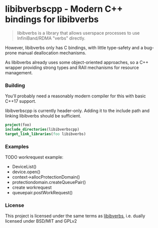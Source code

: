 # libibverbscpp - Modern C++ bindings for libibverbs

> libibverbs is a library that allows userspace processes to use InfiniBand/RDMA "verbs" directly.

However, libibverbs only has C bindings, with little type-safety and a bug-prone manual deallocation mechanisms.
 
As libibverbs already uses some object-oriented approaches, so a C++ wrapper providing strong types and RAII mechanisms
for resource management.  

### Building
You'll probably need a reasonably modern compiler for this with basic C++17 support. 

libibverbscpp is currently header-only. Adding it to the include path and linking libibverbs should be sufficient.

```cmake
project(foo)
include_directories(libibverbscpp)
target_link_libraries(foo libibverbs)
```

### Examples
TODO workrequest example:
* DeviceList()
* device.open()
* context->allocProtectionDomain()
* protectiondomain.createQueuePair()
* create workrequest
* queuepair.postWorkRequest()

### License
This project is licensed under the same terms as [libibverbs](https://github.com/linux-rdma/rdma-core), i.e. dually 
licensed under BSD/MIT and GPLv2
